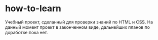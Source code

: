 # how-to-learn
Учебный проект, сделанный для проверки знаний по HTML и CSS.
На данный момент проект в законченном виде, дальнейших планов по доработке пока нет.
